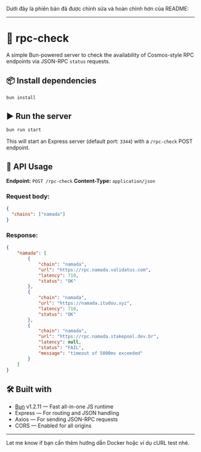 Dưới đây là phiên bản đã được chỉnh sửa và hoàn chỉnh hơn của README:

---

# 🚀 rpc-check

A simple Bun-powered server to check the availability of Cosmos-style RPC endpoints via JSON-RPC `status` requests.

## 📦 Install dependencies

```bash
bun install
```

## ▶️ Run the server

```bash
bun run start
```

This will start an Express server (default port: `3344`) with a `/rpc-check` POST endpoint.

## 📮 API Usage

**Endpoint:** `POST /rpc-check`
**Content-Type:** `application/json`

### Request body:

```json
{
  "chains": ["namada"]
}
```

### Response:

```json
{
    "namada": [
        {
            "chain": "namada",
            "url": "https://rpc.namada.validatus.com",
            "latency": 710,
            "status": "OK"
        },
        {
            "chain": "namada",
            "url": "https://namada.itudou.xyz",
            "latency": 718,
            "status": "OK"
        },
        {
            "chain": "namada",
            "url": "https://rpc.namada.stakepool.dev.br",
            "latency": null,
            "status": "FAIL",
            "message": "timeout of 5000ms exceeded"
        }
    ]
}
```

## 🛠 Built with

* [Bun](https://bun.sh) v1.2.11 — Fast all-in-one JS runtime
* Express — For routing and JSON handling
* Axios — For sending JSON-RPC requests
* CORS — Enabled for all origins

---

Let me know if bạn cần thêm hướng dẫn Docker hoặc ví dụ cURL test nhé.
